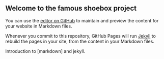 ## Welcome to the famous shoebox project

You can use the [editor on GitHub](https://github.com/frankfurt-haskell-user-group/shoebox/edit/gh-pages/index.md) to maintain and preview the content for your website in Markdown files.

Whenever you commit to this repository, GitHub Pages will run [Jekyll](https://jekyllrb.com/) to rebuild the pages in your site, from the content in your Markdown files.

Introduction to [markdown] and jekyll.

